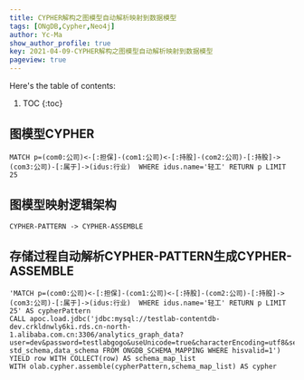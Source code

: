 ```yaml
---
title: CYPHER解构之图模型自动解析映射到数据模型
tags: [ONgDB,Cypher,Neo4j]
author: Yc-Ma
show_author_profile: true
key: 2021-04-09-CYPHER解构之图模型自动解析映射到数据模型
pageview: true
---
```


Here's the table of contents:
1. TOC
{:toc}

## 图模型CYPHER
```
MATCH p=(com0:公司)<-[:担保]-(com1:公司)<-[:持股]-(com2:公司)-[:持股]->(com3:公司)-[:属于]->(idus:行业)  WHERE idus.name='轻工' RETURN p LIMIT 25
```

## 图模型映射逻辑架构
```
CYPHER-PATTERN -> CYPHER-ASSEMBLE
```

## 存储过程自动解析CYPHER-PATTERN生成CYPHER-ASSEMBLE
```
'MATCH p=(com0:公司)<-[:担保]-(com1:公司)<-[:持股]-(com2:公司)-[:持股]->(com3:公司)-[:属于]->(idus:行业)  WHERE idus.name='轻工' RETURN p LIMIT 25' AS cypherPattern
CALL apoc.load.jdbc('jdbc:mysql://testlab-contentdb-dev.crkldnwly6ki.rds.cn-north-1.alibaba.com.cn:3306/analytics_graph_data?user=dev&password=testlabgogo&useUnicode=true&characterEncoding=utf8&serverTimezone=UTC','SELECT std_schema,data_schema FROM ONGDB_SCHEMA_MAPPING WHERE hisvalid=1') YIELD row WITH COLLECT(row) AS schema_map_list
WITH olab.cypher.assemble(cypherPattern,schema_map_list) AS cypher

```


